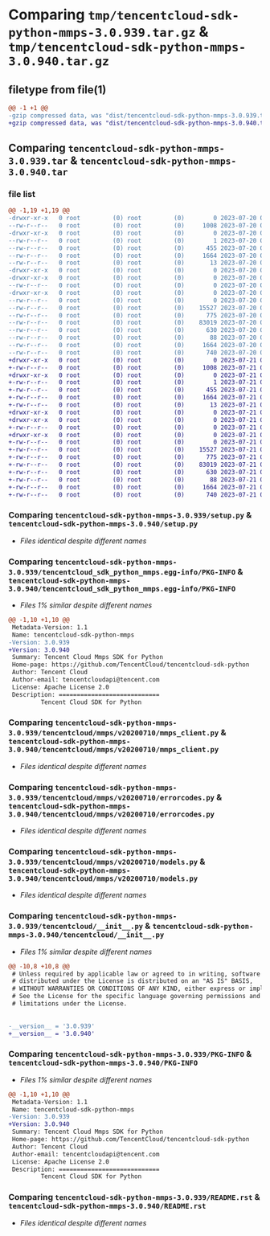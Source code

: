 # Comparing `tmp/tencentcloud-sdk-python-mmps-3.0.939.tar.gz` & `tmp/tencentcloud-sdk-python-mmps-3.0.940.tar.gz`

## filetype from file(1)

```diff
@@ -1 +1 @@
-gzip compressed data, was "dist/tencentcloud-sdk-python-mmps-3.0.939.tar", last modified: Thu Jul 20 00:27:38 2023, max compression
+gzip compressed data, was "dist/tencentcloud-sdk-python-mmps-3.0.940.tar", last modified: Fri Jul 21 00:45:52 2023, max compression
```

## Comparing `tencentcloud-sdk-python-mmps-3.0.939.tar` & `tencentcloud-sdk-python-mmps-3.0.940.tar`

### file list

```diff
@@ -1,19 +1,19 @@
-drwxr-xr-x   0 root         (0) root         (0)        0 2023-07-20 00:27:38.000000 tencentcloud-sdk-python-mmps-3.0.939/
--rw-r--r--   0 root         (0) root         (0)     1008 2023-07-20 00:27:38.000000 tencentcloud-sdk-python-mmps-3.0.939/setup.py
-drwxr-xr-x   0 root         (0) root         (0)        0 2023-07-20 00:27:38.000000 tencentcloud-sdk-python-mmps-3.0.939/tencentcloud_sdk_python_mmps.egg-info/
--rw-r--r--   0 root         (0) root         (0)        1 2023-07-20 00:27:38.000000 tencentcloud-sdk-python-mmps-3.0.939/tencentcloud_sdk_python_mmps.egg-info/dependency_links.txt
--rw-r--r--   0 root         (0) root         (0)      455 2023-07-20 00:27:38.000000 tencentcloud-sdk-python-mmps-3.0.939/tencentcloud_sdk_python_mmps.egg-info/SOURCES.txt
--rw-r--r--   0 root         (0) root         (0)     1664 2023-07-20 00:27:38.000000 tencentcloud-sdk-python-mmps-3.0.939/tencentcloud_sdk_python_mmps.egg-info/PKG-INFO
--rw-r--r--   0 root         (0) root         (0)       13 2023-07-20 00:27:38.000000 tencentcloud-sdk-python-mmps-3.0.939/tencentcloud_sdk_python_mmps.egg-info/top_level.txt
-drwxr-xr-x   0 root         (0) root         (0)        0 2023-07-20 00:27:38.000000 tencentcloud-sdk-python-mmps-3.0.939/tencentcloud/
-drwxr-xr-x   0 root         (0) root         (0)        0 2023-07-20 00:27:38.000000 tencentcloud-sdk-python-mmps-3.0.939/tencentcloud/mmps/
--rw-r--r--   0 root         (0) root         (0)        0 2023-07-20 00:27:38.000000 tencentcloud-sdk-python-mmps-3.0.939/tencentcloud/mmps/__init__.py
-drwxr-xr-x   0 root         (0) root         (0)        0 2023-07-20 00:27:38.000000 tencentcloud-sdk-python-mmps-3.0.939/tencentcloud/mmps/v20200710/
--rw-r--r--   0 root         (0) root         (0)        0 2023-07-20 00:27:38.000000 tencentcloud-sdk-python-mmps-3.0.939/tencentcloud/mmps/v20200710/__init__.py
--rw-r--r--   0 root         (0) root         (0)    15527 2023-07-20 00:27:38.000000 tencentcloud-sdk-python-mmps-3.0.939/tencentcloud/mmps/v20200710/mmps_client.py
--rw-r--r--   0 root         (0) root         (0)      775 2023-07-20 00:27:38.000000 tencentcloud-sdk-python-mmps-3.0.939/tencentcloud/mmps/v20200710/errorcodes.py
--rw-r--r--   0 root         (0) root         (0)    83019 2023-07-20 00:27:38.000000 tencentcloud-sdk-python-mmps-3.0.939/tencentcloud/mmps/v20200710/models.py
--rw-r--r--   0 root         (0) root         (0)      630 2023-07-20 00:27:38.000000 tencentcloud-sdk-python-mmps-3.0.939/tencentcloud/__init__.py
--rw-r--r--   0 root         (0) root         (0)       88 2023-07-20 00:27:38.000000 tencentcloud-sdk-python-mmps-3.0.939/setup.cfg
--rw-r--r--   0 root         (0) root         (0)     1664 2023-07-20 00:27:38.000000 tencentcloud-sdk-python-mmps-3.0.939/PKG-INFO
--rw-r--r--   0 root         (0) root         (0)      740 2023-07-20 00:27:38.000000 tencentcloud-sdk-python-mmps-3.0.939/README.rst
+drwxr-xr-x   0 root         (0) root         (0)        0 2023-07-21 00:45:52.000000 tencentcloud-sdk-python-mmps-3.0.940/
+-rw-r--r--   0 root         (0) root         (0)     1008 2023-07-21 00:45:52.000000 tencentcloud-sdk-python-mmps-3.0.940/setup.py
+drwxr-xr-x   0 root         (0) root         (0)        0 2023-07-21 00:45:52.000000 tencentcloud-sdk-python-mmps-3.0.940/tencentcloud_sdk_python_mmps.egg-info/
+-rw-r--r--   0 root         (0) root         (0)        1 2023-07-21 00:45:52.000000 tencentcloud-sdk-python-mmps-3.0.940/tencentcloud_sdk_python_mmps.egg-info/dependency_links.txt
+-rw-r--r--   0 root         (0) root         (0)      455 2023-07-21 00:45:52.000000 tencentcloud-sdk-python-mmps-3.0.940/tencentcloud_sdk_python_mmps.egg-info/SOURCES.txt
+-rw-r--r--   0 root         (0) root         (0)     1664 2023-07-21 00:45:52.000000 tencentcloud-sdk-python-mmps-3.0.940/tencentcloud_sdk_python_mmps.egg-info/PKG-INFO
+-rw-r--r--   0 root         (0) root         (0)       13 2023-07-21 00:45:52.000000 tencentcloud-sdk-python-mmps-3.0.940/tencentcloud_sdk_python_mmps.egg-info/top_level.txt
+drwxr-xr-x   0 root         (0) root         (0)        0 2023-07-21 00:45:52.000000 tencentcloud-sdk-python-mmps-3.0.940/tencentcloud/
+drwxr-xr-x   0 root         (0) root         (0)        0 2023-07-21 00:45:52.000000 tencentcloud-sdk-python-mmps-3.0.940/tencentcloud/mmps/
+-rw-r--r--   0 root         (0) root         (0)        0 2023-07-21 00:45:52.000000 tencentcloud-sdk-python-mmps-3.0.940/tencentcloud/mmps/__init__.py
+drwxr-xr-x   0 root         (0) root         (0)        0 2023-07-21 00:45:52.000000 tencentcloud-sdk-python-mmps-3.0.940/tencentcloud/mmps/v20200710/
+-rw-r--r--   0 root         (0) root         (0)        0 2023-07-21 00:45:52.000000 tencentcloud-sdk-python-mmps-3.0.940/tencentcloud/mmps/v20200710/__init__.py
+-rw-r--r--   0 root         (0) root         (0)    15527 2023-07-21 00:45:52.000000 tencentcloud-sdk-python-mmps-3.0.940/tencentcloud/mmps/v20200710/mmps_client.py
+-rw-r--r--   0 root         (0) root         (0)      775 2023-07-21 00:45:52.000000 tencentcloud-sdk-python-mmps-3.0.940/tencentcloud/mmps/v20200710/errorcodes.py
+-rw-r--r--   0 root         (0) root         (0)    83019 2023-07-21 00:45:52.000000 tencentcloud-sdk-python-mmps-3.0.940/tencentcloud/mmps/v20200710/models.py
+-rw-r--r--   0 root         (0) root         (0)      630 2023-07-21 00:45:52.000000 tencentcloud-sdk-python-mmps-3.0.940/tencentcloud/__init__.py
+-rw-r--r--   0 root         (0) root         (0)       88 2023-07-21 00:45:52.000000 tencentcloud-sdk-python-mmps-3.0.940/setup.cfg
+-rw-r--r--   0 root         (0) root         (0)     1664 2023-07-21 00:45:52.000000 tencentcloud-sdk-python-mmps-3.0.940/PKG-INFO
+-rw-r--r--   0 root         (0) root         (0)      740 2023-07-21 00:45:52.000000 tencentcloud-sdk-python-mmps-3.0.940/README.rst
```

### Comparing `tencentcloud-sdk-python-mmps-3.0.939/setup.py` & `tencentcloud-sdk-python-mmps-3.0.940/setup.py`

 * *Files identical despite different names*

### Comparing `tencentcloud-sdk-python-mmps-3.0.939/tencentcloud_sdk_python_mmps.egg-info/PKG-INFO` & `tencentcloud-sdk-python-mmps-3.0.940/tencentcloud_sdk_python_mmps.egg-info/PKG-INFO`

 * *Files 1% similar despite different names*

```diff
@@ -1,10 +1,10 @@
 Metadata-Version: 1.1
 Name: tencentcloud-sdk-python-mmps
-Version: 3.0.939
+Version: 3.0.940
 Summary: Tencent Cloud Mmps SDK for Python
 Home-page: https://github.com/TencentCloud/tencentcloud-sdk-python
 Author: Tencent Cloud
 Author-email: tencentcloudapi@tencent.com
 License: Apache License 2.0
 Description: ============================
         Tencent Cloud SDK for Python
```

### Comparing `tencentcloud-sdk-python-mmps-3.0.939/tencentcloud/mmps/v20200710/mmps_client.py` & `tencentcloud-sdk-python-mmps-3.0.940/tencentcloud/mmps/v20200710/mmps_client.py`

 * *Files identical despite different names*

### Comparing `tencentcloud-sdk-python-mmps-3.0.939/tencentcloud/mmps/v20200710/errorcodes.py` & `tencentcloud-sdk-python-mmps-3.0.940/tencentcloud/mmps/v20200710/errorcodes.py`

 * *Files identical despite different names*

### Comparing `tencentcloud-sdk-python-mmps-3.0.939/tencentcloud/mmps/v20200710/models.py` & `tencentcloud-sdk-python-mmps-3.0.940/tencentcloud/mmps/v20200710/models.py`

 * *Files identical despite different names*

### Comparing `tencentcloud-sdk-python-mmps-3.0.939/tencentcloud/__init__.py` & `tencentcloud-sdk-python-mmps-3.0.940/tencentcloud/__init__.py`

 * *Files 1% similar despite different names*

```diff
@@ -10,8 +10,8 @@
 # Unless required by applicable law or agreed to in writing, software
 # distributed under the License is distributed on an "AS IS" BASIS,
 # WITHOUT WARRANTIES OR CONDITIONS OF ANY KIND, either express or implied.
 # See the License for the specific language governing permissions and
 # limitations under the License.
 
 
-__version__ = '3.0.939'
+__version__ = '3.0.940'
```

### Comparing `tencentcloud-sdk-python-mmps-3.0.939/PKG-INFO` & `tencentcloud-sdk-python-mmps-3.0.940/PKG-INFO`

 * *Files 1% similar despite different names*

```diff
@@ -1,10 +1,10 @@
 Metadata-Version: 1.1
 Name: tencentcloud-sdk-python-mmps
-Version: 3.0.939
+Version: 3.0.940
 Summary: Tencent Cloud Mmps SDK for Python
 Home-page: https://github.com/TencentCloud/tencentcloud-sdk-python
 Author: Tencent Cloud
 Author-email: tencentcloudapi@tencent.com
 License: Apache License 2.0
 Description: ============================
         Tencent Cloud SDK for Python
```

### Comparing `tencentcloud-sdk-python-mmps-3.0.939/README.rst` & `tencentcloud-sdk-python-mmps-3.0.940/README.rst`

 * *Files identical despite different names*

